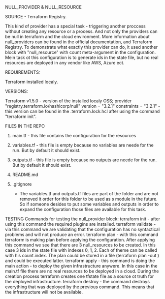 NULL_PROVIDER & NULL_RESOURCE

SOURCE -  Terraform Registry. 

This kind of provider has a special task - triggering another proccess without creating any resource or a process. And not only the providers can be null in terraform and the cloud environment. More information about null_providers can be found in the official documentation, and Terraform Registry. To demonstrate what exactly this provider can do, it used another block with "null_resource" with count meta-argument in the configuration. Mein task ot this configuration is to generate ids in the state file, but no real resources are deployed in any vendor like AWS, Azure ect. 

REQUIREMENTS:

Terraform installed localy.

VERSIONS:

Terraform v1.5.0 - version of the installed localy OSS;
provider "registry.terraform.io/hashicorp/null"
  version     = "3.2.1"
  constraints = "3.2.1" - this version can be found in the .terraform.lock.hcl after using the command "terraform init".

FILES IN THE REPO
1. main.tf - this file contains the configuration for the resources
2. variables.tf - this file is empty because no variables are neede for the run. But by default it should exist.
3. outputs.tf -  this file is empty because no outputs are neede for the run. But by default it should exist.
4. README.md
5. .gitignore

   * The variables.tf and outputs.tf files are part of the folder and are not removed it order for this folder to be used as s module in the future. So if someone desides to put some variables and outputs in order to expand the configuration those files are available for this task. 

TESTING
Commands for testing the null_provider block:
    terraform init - after using this command the required plugins are installed.
    terraform validate - via this command we are validating that the configuration has no syntactical problems and will not produce an error.
    terraform plan - with this command terraform is making plan before applying the configuration. After applying this command we see that there are 3 null_resources to be created. In this case 3 ids in the state file with indexes 0, 1, 2. Each of theme can be called with his count.index. The plan could be stored in a file (terraform plan -out <FILE>) and could be executed latter. 
    terraform apply - this command is doing the main action - to deploy the given infrastructure anywere. In this case in the main.tf file there are no real resources to be deployed in a cloud. During the creation process terraform creates one tfstate file as a source ot truth for the deployed infrastructure. 
    terraform destroy - the command destroys everything that was deployed by the previous command. This means that the infrastructure will not be available. 
